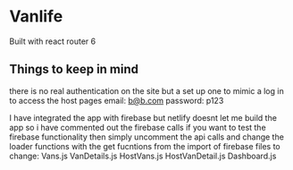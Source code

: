 # Vanlife

Built with react router 6

## Things to keep in mind

there is no real authentication on the site but a set up one to mimic a log in to access the host pages
email: b@b.com password: p123

I have integrated the app with firebase but netlify doesnt let me build the app so i have commented out the firebase calls
if you want to test the firebase functionality then simply uncomment the api calls and change the loader functions with the get fucntions from the import of firebase 
files to change: Vans.js VanDetails.js HostVans.js HostVanDetail.js Dashboard.js